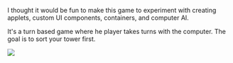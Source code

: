 I thought it would be fun to make this game to experiment with creating applets, custom UI components, containers, and computer AI.

It's a turn based game where he player takes turns with the computer. The goal is to sort your tower first.

![](https://github.com/kdeloach/labs/raw/master/java/towers/src/assets/preview.png)
